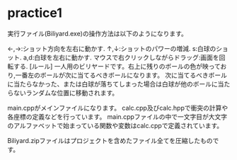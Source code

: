 # practice1
実行ファイル(Biliyard.exe)の操作方法は以下のようになります。

←,→:ショット方向を左右に動かす.
↑,↓:ショットのパワーの増減.
s:白球のショット.
a,d:白球を左右に動かす.
マウスで右クリックしながらドラッグ:画面を回転する.
[ルール]
一人用のビリヤードです。右上に残りのボールの色が映っており,一番左のボールが次に当てるべきボールになります。
次に当てるべきボールに当たらなかった、または白球が落ちてしまった場合は白球が他のボールに当たらないランダムな位置に移動されます。

main.cppがメインファイルになります。
calc.cpp及びcalc.hppで衝突の計算や各座標の定義などを行っています。
main.cppファイルの中で一文字目が大文字のアルファベットで始まっている関数や変数はcalc.cppで定義されています。

Biliyard.zipファイルはプロジェクトを含めたファイル全てを圧縮したものです。
